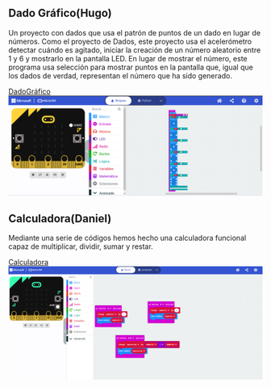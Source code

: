 ## Dado Gráfico(Hugo)

Un proyecto con dados que usa el patrón de puntos de un dado en lugar de números.
Como el proyecto de Dados, este proyecto usa el acelerómetro detectar cuándo es agitado, iniciar la creación de un número aleatorio entre 1 y 6 y mostrarlo en la pantalla LED.
En lugar de mostrar el número, este programa usa selección para mostrar puntos en la pantalla que, igual que los dados de verdad, representan el número que ha sido generado.

[DadoGráfico](/microbit-Dado-Gráfico.hex)
![DadoGráfico](/Dado.png)

## Calculadora(Daniel)

Mediante una serie de códigos hemos hecho una calculadora funcional capaz de multiplicar, dividir, sumar y restar.

[Calculadora](/microbit-Calculadora.hex)
![Calculadora](/calculadora.png)
